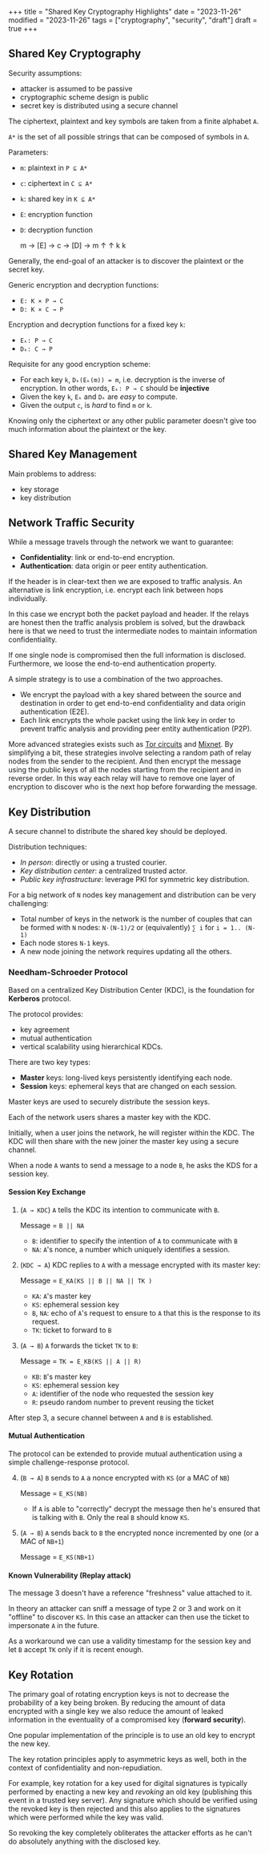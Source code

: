 +++
title = "Shared Key Cryptography Highlights"
date = "2023-11-26"
modified = "2023-11-26"
tags = ["cryptography", "security", "draft"]
draft = true
+++

## Shared Key Cryptography

Security assumptions:
- attacker is assumed to be passive
- cryptographic scheme design is public
- secret key is distributed using a secure channel

The ciphertext, plaintext and key symbols are taken from a finite alphabet `A`.

`A*` is the set of all possible strings that can be composed of symbols in `A`.

Parameters:
- `m`: plaintext in `P ⊆ A*`
- `c`: ciphertext in `C ⊆ A*`
- `k`: shared key in `K ⊆ A*`
- `E`: encryption function
- `D`: decryption function

    m → [E] → c → [D] → m
         ↑         ↑
         k         k

Generally, the end-goal of an attacker is to discover the plaintext or the
secret key.

Generic encryption and decryption functions:
- `E: K × P → C`
- `D: K × C → P`

Encryption and decryption functions for a fixed key `k`:
- `Eₖ: P → C`
- `Dₖ: C → P`

Requisite for any good encryption scheme:
- For each key `k`, `Dₖ(Eₖ(m)) = m`, i.e. decryption is the inverse of
  encryption. In other words, `Eₖ: P → C` should be **injective**
- Given the key `k`, `Eₖ` and `Dₖ` are *easy* to compute.
- Given the output `c`, is *hard* to find `m` or `k`.

Knowing only the ciphertext or any other public parameter doesn't give too
much information about the plaintext or the key.

## Shared Key Management

Main problems to address:
- key storage
- key distribution

## Network Traffic Security

While a message travels through the network we want to guarantee:
- **Confidentiality**: link or end-to-end encryption.
- **Authentication**: data origin or peer entity authentication.

If the header is in clear-text then we are exposed to traffic analysis.
An alternative is link encryption, i.e. encrypt each link between hops
individually.

In this case we encrypt both the packet payload and header. If the relays
are honest then the traffic analysis problem is solved, but the drawback
here is that we need to trust the intermediate nodes to maintain information
confidentiality.

If one single node is compromised then the full information is disclosed.
Furthermore, we loose the end-to-end authentication property.

A simple strategy is to use a combination of the two approaches.
- We encrypt the payload with a key shared between the source and destination in
  order to get end-to-end confidentiality and data origin authentication (E2E).
- Each link encrypts the whole packet using the link key in order to prevent
  traffic analysis and providing peer entity authentication (P2P).

More advanced strategies exists such as
[Tor circuits](https://support.torproject.org/glossary/circuit/) and
[Mixnet](https://paritytech.github.io/mixnet-spec/). By simplifying a bit,
these strategies involve selecting a random path of relay nodes from the sender
to the recipient. And then encrypt the message using the public keys of all the
nodes starting from the recipient and in reverse order. In this way each relay
will have to remove one layer of encryption to discover who is the next hop
before forwarding the message.


## Key Distribution

A secure channel to distribute the shared key should be deployed.

Distribution techniques:
- *In person*: directly or using a trusted courier.
- *Key distribution center*: a centralized trusted actor.
- *Public key infrastructure*: leverage PKI for symmetric key distribution.

For a big network of `N` nodes key management and distribution can be very
challenging:
- Total number of keys in the network is the number of couples that can be
  formed with `N` nodes: `N·(N-1)/2` or (equivalently) `∑ i` for `i = 1.. (N-1)`
- Each node stores `N-1` keys.
- A new node joining the network requires updating all the others.


### Needham-Schroeder Protocol

Based on a centralized Key Distribution Center (KDC), is the foundation for
**Kerberos** protocol.

The protocol provides:
- key agreement
- mutual authentication
- vertical scalability using hierarchical KDCs.

There are two key types:
- **Master** keys: long-lived keys persistently identifying each node.
- **Session** keys: ephemeral keys that are changed on each session.

Master keys are used to securely distribute the session keys.

Each of the network users shares a master key with the KDC.

Initially, when a user joins the network, he will register within the KDC. The
KDC will then share with the new joiner the master key using a secure channel.

When a node `A` wants to send a message to a node `B`, he asks the KDS for a
session key.

#### Session Key Exchange

1. (`A → KDC`) `A` tells the KDC its intention to communicate with `B`.

    Message = `B || NA`

    - `B`: identifier to specify the intention of `A` to communicate with `B`
    - `NA`: `A`'s nonce, a number which uniquely identifies a session.

2. (`KDC → A`) KDC replies to `A` with a message encrypted with its master key:

    Message = `E_KA(KS || B || NA || TK )`

    - `KA`: `A`'s master key
    - `KS`: ephemeral session key
    - `B`, `NA`: echo of `A`'s request to ensure to `A` that this is the
      response to its request.
    - `TK`: ticket to forward to `B`

3. (`A → B`) `A` forwards the ticket `TK` to `B`:

    Message = `TK = E_KB(KS || A || R)`

    - `KB`: `B`'s master key
    - `KS`: ephemeral session key
    - `A`: identifier of the node who requested the session key
    - `R`: pseudo random number to prevent reusing the ticket

After step 3, a secure channel between `A` and `B` is established.

#### Mutual Authentication

The protocol can be extended to provide mutual authentication using a simple
challenge-response protocol.

4. (`B → A`) `B` sends to `A` a nonce encrypted with `KS` (or a MAC of `NB`)

    Message = `E_KS(NB)`

    - If `A` is able to "correctly" decrypt the message then he's ensured that
      is talking with `B`. Only the real `B` should know `KS`.

5. (`A → B`) `A` sends back to `B` the encrypted nonce incremented by one (or a
   MAC of `NB+1`)

    Message = `E_KS(NB+1)`

#### Known Vulnerability (Replay attack)

The message 3 doesn't have a reference "freshness" value attached to it.

In theory an attacker can sniff a message of type 2 or 3 and work on it
"offline" to discover `KS`. In this case an attacker can then use the ticket to
impersonate `A` in the future.

As a workaround we can use a validity timestamp for the session key and let `B`
accept `TK` only if it is recent enough.


## Key Rotation

The primary goal of rotating encryption keys is not to decrease the probability
of a key being broken. By reducing the amount of data encrypted with a single
key we also reduce the amount of leaked information in the eventuality of a
compromised key (**forward security**).

One popular implementation of the principle is to use an old key to encrypt the
new key.

The key rotation principles apply to asymmetric keys as well, both in the
context of confidentiality and non-repudiation.

For example, key rotation for a key used for digital signatures is typically
performed by enacting a new key and *revoking* an old key (publishing this
event in a trusted key server). Any signature which should be verified using the
revoked key is then rejected and this also applies to the signatures which were
performed while the key was valid.

So revoking the key completely obliterates the attacker efforts as he can't do
absolutely anything with the disclosed key.
